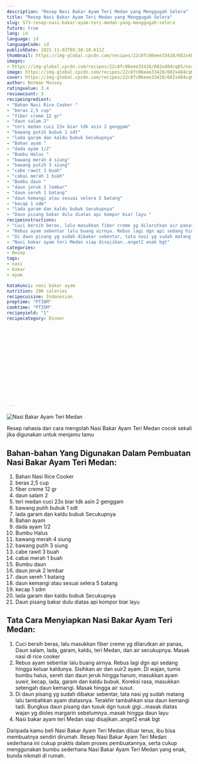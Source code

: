 ```yaml
---
description: "Resep Nasi Bakar Ayam Teri Medan yang Menggugah Selera"
title: "Resep Nasi Bakar Ayam Teri Medan yang Menggugah Selera"
slug: 573-resep-nasi-bakar-ayam-teri-medan-yang-menggugah-selera
future: true
lang: id
language: id
languageCode: id
publishDate: 2021-11-03T05:38:10.611Z 
thumbnail: https://img-global.cpcdn.com/recipes/22c8fc06eee33428/682x484cq65/nasi-bakar-ayam-teri-medan-foto-resep-utama.png
images:
- https://img-global.cpcdn.com/recipes/22c8fc06eee33428/682x484cq65/nasi-bakar-ayam-teri-medan-foto-resep-utama.png
image: https://img-global.cpcdn.com/recipes/22c8fc06eee33428/682x484cq65/nasi-bakar-ayam-teri-medan-foto-resep-utama.png
cover: https://img-global.cpcdn.com/recipes/22c8fc06eee33428/682x484cq65/nasi-bakar-ayam-teri-medan-foto-resep-utama.png
author: Norman Massey
ratingvalue: 3.4
reviewcount: 3
recipeingredient:
- "Bahan Nasi Rice Cooker "
- "beras 2,5 cup"
- "fiber creme 12 gr"
- "daun salam 2"
- "teri medan cuci 23x biar tdk asin 2 genggam"
- "bawang putih bubuk 1 sdt"
- "lada garam dan kaldu bubuk Secukupnya"
- "Bahan ayam "
- "dada ayam 1/2"
- "Bumbu Halus "
- "bawang merah 4 siung"
- "bawang putih 3 siung"
- "cabe rawit 3 buah"
- "cabai merah 1 buah"
- "Bumbu daun "
- "daun jeruk 2 lembar"
- "daun sereh 1 batang"
- "daun kemangi atau sesuai selera 5 batang"
- "kecap 1 sdm"
- "lada garam dan kaldu bubuk Secukupnya"
- "Daun pisang bakar dulu diatas api kompor biar layu "
recipeinstructions:
- "Cuci bersih beras, lalu masukkan fiber creme yg dilarutkan air panas, Daun salam, lada, garam, kaldu, teri Medan, dan air secukupnya. Masak nasi di rice cooker"
- "Rebus ayam sebentar lalu buang airnya. Rebus lagi dgn api sedang hingga keluar kaldunya. Sisihkan air dan suir2 ayam. Di wajan, tumis bumbu halus, sereh dan daun jeruk hingga harum, masukkan ayam suwir, kecap, lada, garam dan kaldu bubuk. Koreksi rasa, masukkan setengah daun kemangi. Masak hingga air susut."
- "Di daun pisang yg sudah dibakar sebentar, tata nasi yg sudah matang lalu tambahkan ayam diatasnya. Terakhir tambahkan sisa daun kemangi tadi. Bungkus daun pisang dan tusuk dgn tusuk gigi...masak diatas wajan yg dioles margarin sebelumnya..masak hingga daun layu"
- "Nasi bakar ayam teri Medan siap disajikan..anget2 enak bgt"
categories:
- Resep
tags:
- nasi
- bakar
- ayam

katakunci: nasi bakar ayam 
nutrition: 290 calories
recipecuisine: Indonesian
preptime: "PT38M"
cooktime: "PT35M"
recipeyield: "1"
recipecategory: Dinner


     
    
    
    
    
    
    
    
    
    
    
      
    
---
```



![Nasi Bakar Ayam Teri Medan](https://img-global.cpcdn.com/recipes/22c8fc06eee33428/682x484cq65/nasi-bakar-ayam-teri-medan-foto-resep-utama.png)

Resep rahasia dan cara mengolah  Nasi Bakar Ayam Teri Medan cocok sekali jika digunakan untuk menjamu tamu

<!--inarticleads1-->

## Bahan-bahan Yang Digunakan Dalam Pembuatan Nasi Bakar Ayam Teri Medan:

1. Bahan Nasi Rice Cooker 
1. beras 2,5 cup
1. fiber creme 12 gr
1. daun salam 2
1. teri medan cuci 23x biar tdk asin 2 genggam
1. bawang putih bubuk 1 sdt
1. lada garam dan kaldu bubuk Secukupnya
1. Bahan ayam 
1. dada ayam 1/2
1. Bumbu Halus 
1. bawang merah 4 siung
1. bawang putih 3 siung
1. cabe rawit 3 buah
1. cabai merah 1 buah
1. Bumbu daun 
1. daun jeruk 2 lembar
1. daun sereh 1 batang
1. daun kemangi atau sesuai selera 5 batang
1. kecap 1 sdm
1. lada garam dan kaldu bubuk Secukupnya
1. Daun pisang bakar dulu diatas api kompor biar layu 



<!--inarticleads2-->

## Tata Cara Menyiapkan Nasi Bakar Ayam Teri Medan:

1. Cuci bersih beras, lalu masukkan fiber creme yg dilarutkan air panas, Daun salam, lada, garam, kaldu, teri Medan, dan air secukupnya. Masak nasi di rice cooker
1. Rebus ayam sebentar lalu buang airnya. Rebus lagi dgn api sedang hingga keluar kaldunya. Sisihkan air dan suir2 ayam. Di wajan, tumis bumbu halus, sereh dan daun jeruk hingga harum, masukkan ayam suwir, kecap, lada, garam dan kaldu bubuk. Koreksi rasa, masukkan setengah daun kemangi. Masak hingga air susut.
1. Di daun pisang yg sudah dibakar sebentar, tata nasi yg sudah matang lalu tambahkan ayam diatasnya. Terakhir tambahkan sisa daun kemangi tadi. Bungkus daun pisang dan tusuk dgn tusuk gigi...masak diatas wajan yg dioles margarin sebelumnya..masak hingga daun layu
1. Nasi bakar ayam teri Medan siap disajikan..anget2 enak bgt




Daripada kamu beli  Nasi Bakar Ayam Teri Medan  diluar terus, ibu  bisa membuatnya sendiri dirumah. Resep  Nasi Bakar Ayam Teri Medan  sederhana ini cukup praktis dalam proses pembuatannya, serta cukup menggunakan bumbu sederhana  Nasi Bakar Ayam Teri Medan  yang enak, bunda nikmati di rumah.

